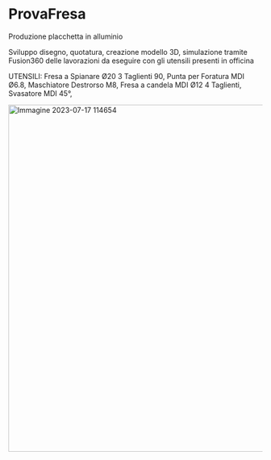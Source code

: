 # ProvaFresa
Produzione placchetta in alluminio

Sviluppo disegno, quotatura, creazione modello 3D, simulazione tramite Fusion360 delle lavorazioni da eseguire con gli utensili presenti in officina

UTENSILI:
Fresa a Spianare Ø20 3 Taglienti 90,
Punta per Foratura MDI Ø6.8,
Maschiatore Destrorso M8,
Fresa a candela MDI Ø12 4 Taglienti,
Svasatore MDI 45°,

<img width="688" alt="Immagine 2023-07-17 114654" src="https://github.com/VincenzoHDR/ProvaFresa/assets/124595235/cf72cf86-5290-4887-83ff-e3816a6dc6e0">
